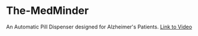 # The-MedMinder
An Automatic Pill Dispenser designed for Alzheimer's Patients. [Link to Video](https://www.youtube.com/watch?v=GfVP3wkr3ig)
